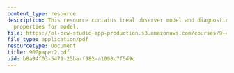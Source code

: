 ```yaml
---
content_type: resource
description: This resource contains ideal observer model and diagnosticity of global
  properties for model.
file: https://ol-ocw-studio-app-production.s3.amazonaws.com/courses/9-459-scene-understanding-symposium-spring-2006/b8a94f03547925baf982a1098c7f5d9c_900paper2.pdf
file_type: application/pdf
resourcetype: Document
title: 900paper2.pdf
uid: b8a94f03-5479-25ba-f982-a1098c7f5d9c
---
```


